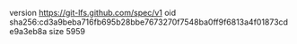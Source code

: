 version https://git-lfs.github.com/spec/v1
oid sha256:cd3a9beba716fb695b28bbe7673270f7548ba0ff9f6813a4f01873cde9a3eb8a
size 5959
